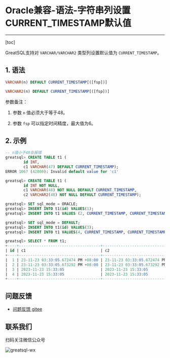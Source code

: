 # Oracle兼容-语法-字符串列设置CURRENT_TIMESTAMP默认值
---
[toc]

GreatSQL支持对 `VARCHAR/VARCHAR2` 类型列设置默认值为 `CURRENT_TIMESTAMP`。

## 1. 语法

```sql
VARCHAR(n) DEFAULT CURRENT_TIMESTAMP[([fsp])]

VARCHAR2(n) DEFAULT CURRENT_TIMESTAMP[([fsp])]
```

参数备注：
1. 参数 `n` 值必须大于等于48。

2. 参数 `fsp` 可以指定时间精度，最大值为6。


## 2. 示例

```sql
-- n值小于48会报错
greatsql> CREATE TABLE t1 (
        id INT,
        c1 VARCHAR(47) DEFAULT CURRENT_TIMESTAMP);
ERROR 1067 (42000): Invalid default value for 'c1'

greatsql> CREATE TABLE t1 (
        id INT NOT NULL,
        c1 VARCHAR(48) NOT NULL DEFAULT CURRENT_TIMESTAMP,
        c2 VARCHAR2(48) NOT NULL DEFAULT CURRENT_TIMESTAMP);

greatsql> SET sql_mode = ORACLE;
greatsql> INSERT INTO t1(id) VALUES(1);
greatsql> INSERT INTO t1 VALUES (2, CURRENT_TIMESTAMP, CURRENT_TIMESTAMP);

greatsql> SET sql_mode = DEFAULT;
greatsql> INSERT INTO t1(id) VALUES(3);
greatsql> INSERT INTO t1 VALUES(4, CURRENT_TIMESTAMP, CURRENT_TIMESTAMP);

greatsql> SELECT * FROM t1;
+----+------------------------------------+------------------------------------+
| id | c1                                 | c2                                 |
+----+------------------------------------+------------------------------------+
|  1 | 23-11-23 03:33:05.672474 PM +08:00 | 23-11-23 03:33:05.672474 PM +08:00 |
|  2 | 23-11-23 03:33:05.673292 PM +08:00 | 23-11-23 03:33:05.673292 PM +08:00 |
|  3 | 2023-11-23 15:33:05                | 2023-11-23 15:33:05                |
|  4 | 2023-11-23 15:33:05                | 2023-11-23 15:33:05                |
+----+------------------------------------+------------------------------------+
```



**问题反馈**
---
- [问题反馈 gitee](https://gitee.com/GreatSQL/GreatSQL-Manual/issues)


**联系我们**
---

扫码关注微信公众号

![greatsql-wx](../greatsql-wx.jpg)
